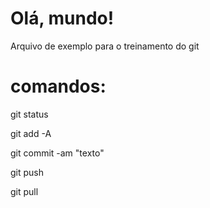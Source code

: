 # Olá, mundo!

Arquivo de exemplo para o treinamento do git

# comandos:

git status

git add -A

git commit -am "texto"

git push

git pull
